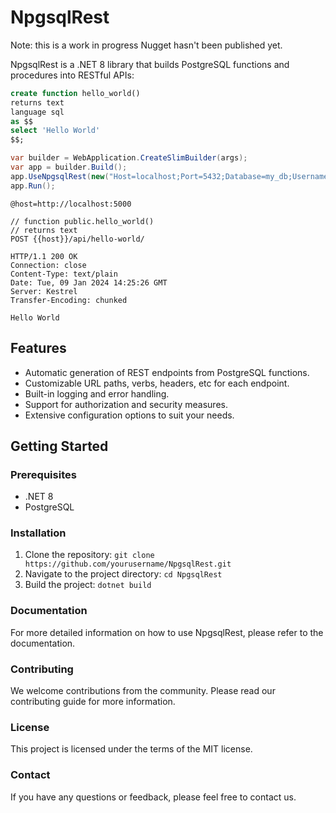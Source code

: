 # NpgsqlRest

Note: this is a work in progress Nugget hasn't been published yet.

NpgsqlRest is a .NET 8 library that builds PostgreSQL functions and procedures into RESTful APIs:

```sql
create function hello_world() 
returns text 
language sql
as $$
select 'Hello World'
$$;
```

```csharp
var builder = WebApplication.CreateSlimBuilder(args);
var app = builder.Build();
app.UseNpgsqlRest(new("Host=localhost;Port=5432;Database=my_db;Username=postgres;Password=postgres"));
app.Run();
```

```http
@host=http://localhost:5000

// function public.hello_world()
// returns text
POST {{host}}/api/hello-world/
```

```
HTTP/1.1 200 OK
Connection: close
Content-Type: text/plain
Date: Tue, 09 Jan 2024 14:25:26 GMT
Server: Kestrel
Transfer-Encoding: chunked

Hello World
```

## Features

- Automatic generation of REST endpoints from PostgreSQL functions.
- Customizable URL paths, verbs, headers, etc for each endpoint.
- Built-in logging and error handling.
- Support for authorization and security measures.
- Extensive configuration options to suit your needs.

## Getting Started

### Prerequisites

- .NET 8
- PostgreSQL

### Installation

1. Clone the repository: `git clone https://github.com/yourusername/NpgsqlRest.git`
2. Navigate to the project directory: `cd NpgsqlRest`
3. Build the project: `dotnet build`

### Documentation

For more detailed information on how to use NpgsqlRest, please refer to the documentation.

### Contributing

We welcome contributions from the community. Please read our contributing guide for more information.

### License

This project is licensed under the terms of the MIT license.

### Contact

If you have any questions or feedback, please feel free to contact us.